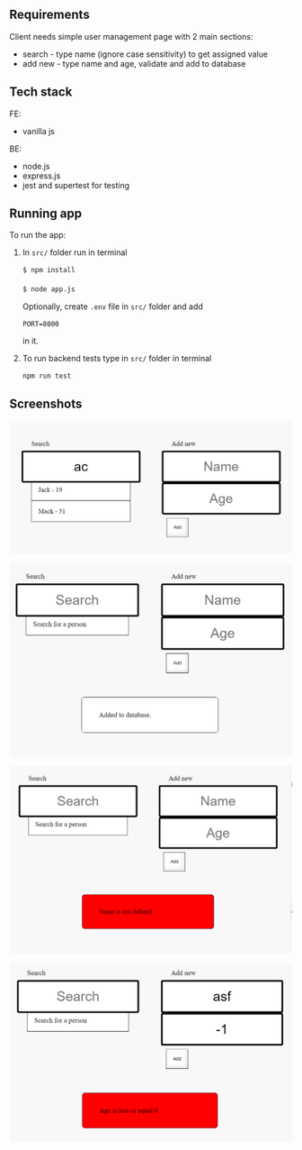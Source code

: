 ## Requirements

  Client needs simple user management page with 2 main sections:
  - search - type name (ignore case sensitivity) to get assigned value
  - add new - type name and age, validate and add to database

## Tech stack
  FE:
  - vanilla js

  BE:
  - node.js
  - express.js
  - jest and supertest for testing

## Running app

To run the app:
1. In ``` src/ ```
    folder run in terminal
    ```bash
    $ npm install

    $ node app.js
    ```
    Optionally, create ``` .env ``` file in ``` src/ ``` folder and add
    ```
    PORT=8000
    ```
    in it.

2. To run backend tests type in ``` src/ ``` folder in terminal
    ```bash
    npm run test
    ```

## Screenshots

![Main app](images/main.png "Main app")

![Added to db](images/added_to_db.png "Added to db")

![Name not defined](images/name_not_defined.png "Name is not defined")

![Negative age](images/negative_age.png "Negative age")
